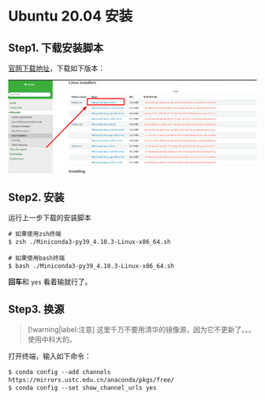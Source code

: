 # Ubuntu 20.04 安装

## Step1. 下载安装脚本

[官网下载地址](https://docs.conda.io/en/latest/miniconda.html#linux-installers)，下载如下版本：

![minicondaLinux下载页面](assets/images/minicondaLinux下载页面.png)

## Step2. 安装

运行上一步下载的安装脚本

```shell
# 如果使用zsh终端
$ zsh ./Miniconda3-py39_4.10.3-Linux-x86_64.sh

# 如果使用bash终端
$ bash ./Miniconda3-py39_4.10.3-Linux-x86_64.sh
```

**回车**和 `yes` 看着输就行了。

## Step3. 换源

> [!warning|label:注意]
> 这里千万不要用清华的镜像源，因为它不更新了。。。使用中科大的。


打开终端，输入如下命令：

``` shell
$ conda config --add channels https://mirrors.ustc.edu.cn/anaconda/pkgs/free/
$ conda config --set show_channel_urls yes
```